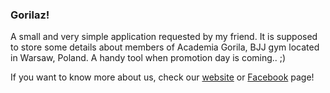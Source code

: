 ### Gorilaz!

A small and very simple application requested by my friend. It is supposed to store some details about members of Academia Gorila, BJJ gym located in Warsaw, Poland. A handy tool when promotion day is coming.. ;)

If you want to know more about us, check our [website](https://www.gorila.pl "Gorila's Homepage") or [Facebook](https://www.facebook.com/GorilaAkademia/?fref=ts) page!
